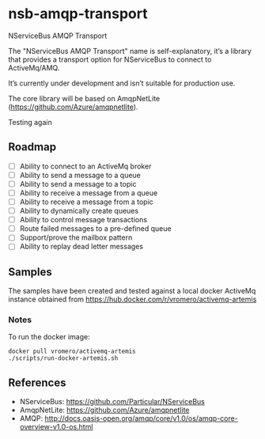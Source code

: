 # nsb-amqp-transport
NServiceBus AMQP Transport

The "NServiceBus AMQP Transport" name is self-explanatory, it’s a library that provides a transport option for NServiceBus to connect to ActiveMq/AMQ. 

It’s currently under development and isn’t suitable for production use.

The core library will be based on AmqpNetLite (https://github.com/Azure/amqpnetlite).

Testing again

## Roadmap 

- [ ] Ability to connect to an ActiveMq broker
- [ ] Ability to send a message to a queue
- [ ] Ability to send a message to a topic
- [ ] Ability to receive a message from a queue
- [ ] Ability to receive a message from a topic
- [ ] Ability to dynamically create queues
- [ ] Ability to control message transactions
- [ ] Route failed messages to a pre-defined queue
- [ ] Support/prove the mailbox pattern
- [ ] Ability to replay dead letter messages

## Samples

The samples have been created and tested against a local docker ActiveMq instance obtained from https://hub.docker.com/r/vromero/activemq-artemis

### Notes

To run the docker image:
```
docker pull vromero/activemq-artemis
./scripts/run-docker-artemis.sh
```

## References

- NServiceBus: https://github.com/Particular/NServiceBus
- AmqpNetLite: https://github.com/Azure/amqpnetlite
- AMQP: http://docs.oasis-open.org/amqp/core/v1.0/os/amqp-core-overview-v1.0-os.html
